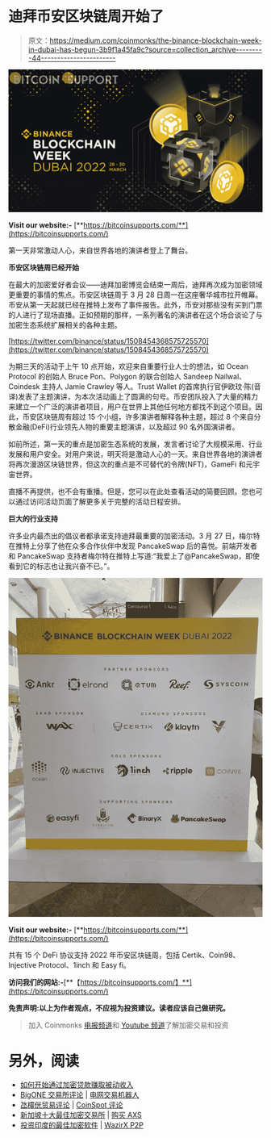 # 迪拜币安区块链周开始了

> 原文：<https://medium.com/coinmonks/the-binance-blockchain-week-in-dubai-has-begun-3b9f1a45fa9c?source=collection_archive---------44----------------------->

![](img/8a02bb693af1d4b23f9e0cfda00ae24f.png)

**Visit our website:-** [**https://bitcoinsupports.com/**](https://bitcoinsupports.com/)

第一天非常激动人心，来自世界各地的演讲者登上了舞台。

**币安区块链周已经开始**

在最大的加密爱好者会议——迪拜加密博览会结束一周后，迪拜再次成为加密领域更重要的事情的焦点。币安区块链周于 3 月 28 日周一在这座奢华城市拉开帷幕。币安从第一天起就已经在推特上发布了事件报告。此外，币安对那些没有买到门票的人进行了现场直播。正如预期的那样，一系列著名的演讲者在这个场合谈论了与加密生态系统扩展相关的各种主题。

[https://twitter.com/binance/status/1508454368575725570](https://twitter.com/binance/status/1508454368575725570)

为期三天的活动于上午 10 点开始，欢迎来自重要行业人士的想法，如 Ocean Protocol 的创始人 Bruce Pon、Polygon 的联合创始人 Sandeep Nailwal、Coindesk 主持人 Jamie Crawley 等人。Trust Wallet 的首席执行官伊欧玟·陈(音译)发表了主题演讲，为本次活动画上了圆满的句号。币安团队投入了大量的精力来建立一个广泛的演讲者项目，用户在世界上其他任何地方都找不到这个项目。因此，币安区块链周有超过 15 个小组，许多演讲者解释各种主题，超过 8 个来自分散金融(DeFi)行业领先人物的重要主题演讲，以及超过 90 名外国演讲者。

如前所述，第一天的重点是加密生态系统的发展，发言者讨论了大规模采用、行业发展和用户安全。对用户来说，明天将是激动人心的一天。来自世界各地的演讲者将再次漫游区块链世界，但这次的重点是不可替代的令牌(NFT)，GameFi 和元宇宙世界。

直播不再提供，也不会有重播。但是，您可以在此处查看活动的简要回顾。您也可以通过访问活动页面了解更多关于完整的活动日程安排。

**巨大的行业支持**

许多业内最杰出的倡议者都承诺支持迪拜最重要的加密活动。3 月 27 日，梅尔特在推特上分享了他在众多合作伙伴中发现 PancakeSwap 后的喜悦。前端开发者和 PancakeSwap 支持者梅尔特在推特上写道:“我爱上了@PancakeSwap，即使看到它的标志也让我兴奋不已。”。

![](img/d9894b5582bd116a0a7e089f9b96ae6f.png)

**Visit our website:-** [**https://bitcoinsupports.com/**](https://bitcoinsupports.com/)

共有 15 个 DeFi 协议支持 2022 年币安区块链周，包括 Certik、Coin98、Injective Protocol、1inch 和 Easy fi。

**访问我们的网站:-**[**【https://bitcoinsupports.com/】**](https://bitcoinsupports.com/)

**免责声明:以上为作者观点，不应视为投资建议。读者应该自己做研究。**

> 加入 Coinmonks [电报频道](https://t.me/coincodecap)和 [Youtube 频道](https://www.youtube.com/c/coinmonks/videos)了解加密交易和投资

# 另外，阅读

*   [如何开始通过加密贷款赚取被动收入](https://coincodecap.com/passive-income-crypto-lending)
*   [BigONE 交易所评论](/coinmonks/bigone-exchange-review-64705d85a1d4) | [电网交易机器人](https://coincodecap.com/grid-trading)
*   [氹欞侊贸易评论](https://coincodecap.com/anny-trade-review) | [CoinSpot 评论](https://coincodecap.com/coinspot-review)
*   [新加坡十大最佳加密交易所](https://coincodecap.com/crypto-exchange-in-singapore) | [购买 AXS](https://coincodecap.com/buy-axs-token)
*   [投资印度的最佳加密软件](https://coincodecap.com/best-crypto-to-invest-in-india-in-2021) | [WazirX P2P](https://coincodecap.com/wazirx-p2p)